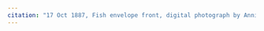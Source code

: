 ```yaml
---
citation: "17 Oct 1887, Fish envelope front, digital photograph by Annie Doubleday published here with permission via personal correspondence 06 Feb 2023."
---
```



